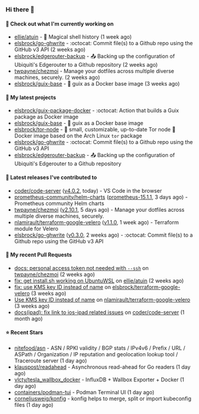 ### Hi there 👋

#### 👷 Check out what I'm currently working on

- [ellie/atuin](https://github.com/ellie/atuin) - 🐢 Magical shell history (1 week ago)
- [elsbrock/go-ghwrite](https://github.com/elsbrock/go-ghwrite) - :octocat: Commit file(s) to a Github repo using the GitHub v3 API (2 weeks ago)
- [elsbrock/edgerouter-backup](https://github.com/elsbrock/edgerouter-backup) - :outbox_tray: Backing up the configuration of Ubiquiti&#39;s Edgerouter to a Github repository (2 weeks ago)
- [twpayne/chezmoi](https://github.com/twpayne/chezmoi) - Manage your dotfiles across multiple diverse machines, securely. (2 weeks ago)
- [elsbrock/guix-base](https://github.com/elsbrock/guix-base) - :whale: guix as a Docker base image (3 weeks ago)

#### 🌱 My latest projects

- [elsbrock/guix-package-docker](https://github.com/elsbrock/guix-package-docker) - :octocat: Action that builds a Guix package as Docker image
- [elsbrock/guix-base](https://github.com/elsbrock/guix-base) - :whale: guix as a Docker base image
- [elsbrock/tor-node](https://github.com/elsbrock/tor-node) - :rocket: small, customizable, up-to-date Tor node :whale: Docker image based on the Arch Linux `tor` package
- [elsbrock/go-ghwrite](https://github.com/elsbrock/go-ghwrite) - :octocat: Commit file(s) to a Github repo using the GitHub v3 API
- [elsbrock/edgerouter-backup](https://github.com/elsbrock/edgerouter-backup) - :outbox_tray: Backing up the configuration of Ubiquiti&#39;s Edgerouter to a Github repository

#### 🔭 Latest releases I've contributed to

- [coder/code-server](https://github.com/coder/code-server) ([v4.0.2](https://github.com/coder/code-server/releases/tag/v4.0.2), today) - VS Code in the browser
- [prometheus-community/helm-charts](https://github.com/prometheus-community/helm-charts) ([prometheus-15.1.1](https://github.com/prometheus-community/helm-charts/releases/tag/prometheus-15.1.1), 3 days ago) - Prometheus community Helm charts
- [twpayne/chezmoi](https://github.com/twpayne/chezmoi) ([v2.10.1](https://github.com/twpayne/chezmoi/releases/tag/v2.10.1), 5 days ago) - Manage your dotfiles across multiple diverse machines, securely.
- [nlamirault/terraform-google-velero](https://github.com/nlamirault/terraform-google-velero) ([v1.1.0](https://github.com/nlamirault/terraform-google-velero/releases/tag/v1.1.0), 1 week ago) - Terraform module for Velero
- [elsbrock/go-ghwrite](https://github.com/elsbrock/go-ghwrite) ([v0.3.0](https://github.com/elsbrock/go-ghwrite/releases/tag/v0.3.0), 2 weeks ago) - :octocat: Commit file(s) to a Github repo using the GitHub v3 API

#### 🔨 My recent Pull Requests

- [docs: personal access token not needed with `--ssh`](https://github.com/twpayne/chezmoi/pull/1818) on [twpayne/chezmoi](https://github.com/twpayne/chezmoi) (2 weeks ago)
- [fix: get install.sh working on UbuntuWSL](https://github.com/ellie/atuin/pull/260) on [ellie/atuin](https://github.com/ellie/atuin) (2 weeks ago)
- [fix: use KMS key ID instead of name](https://github.com/elsbrock/terraform-google-velero/pull/1) on [elsbrock/terraform-google-velero](https://github.com/elsbrock/terraform-google-velero) (3 weeks ago)
- [Use KMS key ID instead of name](https://github.com/nlamirault/terraform-google-velero/pull/27) on [nlamirault/terraform-google-velero](https://github.com/nlamirault/terraform-google-velero) (3 weeks ago)
- [docs(ipad): fix link to ios-ipad related issues](https://github.com/coder/code-server/pull/4651) on [coder/code-server](https://github.com/coder/code-server) (1 month ago)

#### ⭐ Recent Stars

- [nitefood/asn](https://github.com/nitefood/asn) - ASN / RPKI validity / BGP stats / IPv4v6 / Prefix / URL / ASPath / Organization / IP reputation and geolocation lookup tool / Traceroute server (1 day ago)
- [klauspost/readahead](https://github.com/klauspost/readahead) - Asynchronous read-ahead for Go readers (1 day ago)
- [vlcty/tesla_wallbox_docker](https://github.com/vlcty/tesla_wallbox_docker) - InfluxDB &#43; Wallbox Exporter &#43; Docker  (1 day ago)
- [containers/podman-tui](https://github.com/containers/podman-tui) - Podman Terminal UI (1 day ago)
- [corneliusweig/konfig](https://github.com/corneliusweig/konfig) - konfig helps to merge, split or import kubeconfig files (1 day ago)
